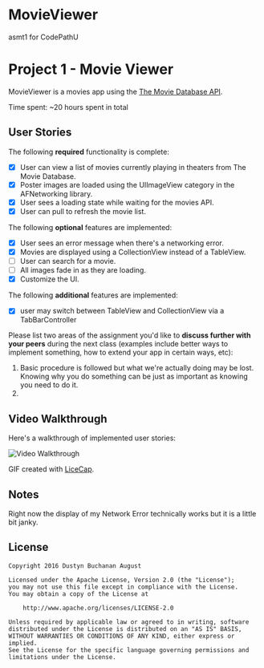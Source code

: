 # MovieViewer
asmt1 for CodePathU


# Project 1 - Movie Viewer

MovieViewer is a movies app using the [The Movie Database API](http://docs.themoviedb.apiary.io/#).

Time spent: ~20 hours spent in total

## User Stories

The following **required** functionality is complete:

- [X] User can view a list of movies currently playing in theaters from The Movie Database.
- [X] Poster images are loaded using the UIImageView category in the AFNetworking library.
- [X] User sees a loading state while waiting for the movies API.
- [X] User can pull to refresh the movie list.

The following **optional** features are implemented:

- [X] User sees an error message when there's a networking error.
- [X] Movies are displayed using a CollectionView instead of a TableView.
- [ ] User can search for a movie.
- [ ] All images fade in as they are loading.
- [X] Customize the UI.

The following **additional** features are implemented:

- [X] user may switch between TableView and CollectionView via a TabBarController

Please list two areas of the assignment you'd like to **discuss further with your peers** during the next class (examples include better ways to implement something, how to extend your app in certain ways, etc):

1. Basic procedure is followed but what we're actually doing may be lost. Knowing why you do something can be just as important as knowing you need to do it.
2. 

## Video Walkthrough 

Here's a walkthrough of implemented user stories:

<img src='http://i.imgur.com/1syQ2HG.gif' title='Movie Viewer Walkthrough' width='' alt='Video Walkthrough' />

GIF created with [LiceCap](http://www.cockos.com/licecap/).

## Notes

Right now the display of my Network Error technically works but it is a little bit janky.

## License

    Copyright 2016 Dustyn Buchanan August

    Licensed under the Apache License, Version 2.0 (the "License");
    you may not use this file except in compliance with the License.
    You may obtain a copy of the License at

        http://www.apache.org/licenses/LICENSE-2.0

    Unless required by applicable law or agreed to in writing, software
    distributed under the License is distributed on an "AS IS" BASIS,
    WITHOUT WARRANTIES OR CONDITIONS OF ANY KIND, either express or implied.
    See the License for the specific language governing permissions and
    limitations under the License.
